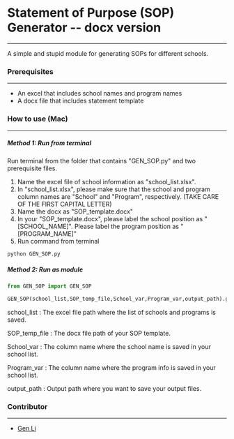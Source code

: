 # Statement of Purpose (SOP) Generator -- docx version

---

A simple and stupid module for generating SOPs for different schools.





### Prerequisites

---

* An excel that includes school names and program names
* A docx file that includes statement template





### How to use (Mac)

---

##### Method 1: Run from terminal

Run terminal from the folder that contains "GEN_SOP.py" and two prerequisite files.

1. Name the excel file of school information as "school_list.xlsx". 
2. In "school_list.xlsx", please make sure that the school and program column names are "School" and "Program", respectively. (TAKE CARE OF THE FIRST CAPITAL LETTER)
3. Name the docx as "SOP_template.docx"
4. In your "SOP_template.docx", please label the school position as "[SCHOOL_NAME]". Please label the program position as "[PROGRAM_NAME]" 
5. Run command from terminal

```python
python GEN_SOP.py
```





##### Method 2: Run as module

```python
from GEN_SOP import GEN_SOP

GEN_SOP(school_list,SOP_temp_file,School_var,Program_var,output_path).gen_sop()
```

school_list : The excel file path where the list of schools and programs is saved.

SOP_temp_file : The docx file path of your SOP template.

School_var : The column name where the school name is saved in your school list.

Program_var : The column name where the program info is saved in your school list.

output_path : Output path where you want to save your output files.





### Contributor

---

* [Gen Li](https://www.gen-li.com)